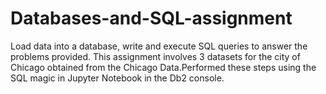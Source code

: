 # Databases-and-SQL-assignment
Load data into a database, write and execute SQL queries to answer the problems provided.  This assignment involves 3 datasets for the city of Chicago obtained from the Chicago Data.Performed these steps using the SQL magic in Jupyter Notebook in the Db2 console.
